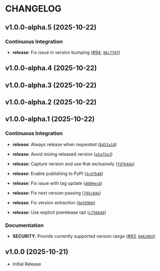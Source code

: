 # CHANGELOG

<!-- version list -->

## v1.0.0-alpha.5 (2025-10-22)

### Continuous Integration

- **release**: Fix issue in version bumping
  ([#94](https://github.com/jentic/jentic-openapi-tools/pull/94),
  [`98c7f8f`](https://github.com/jentic/jentic-openapi-tools/commit/98c7f8fd522c68559fdd3770dbc490093ca30bc1))


## v1.0.0-alpha.4 (2025-10-22)


## v1.0.0-alpha.3 (2025-10-22)


## v1.0.0-alpha.2 (2025-10-22)


## v1.0.0-alpha.1 (2025-10-22)

### Continuous Integration

- **release**: Always release when requested
  ([`8453a18`](https://github.com/jentic/jentic-openapi-tools/commit/8453a18319f0bac28f07c4baed0269e6d61e389b))

- **release**: Avoid mixing released version
  ([`a5af5e3`](https://github.com/jentic/jentic-openapi-tools/commit/a5af5e3370148d483445e3d29e01b0cfe1f32017))

- **release**: Capture version and use that exclusively
  ([`fd764de`](https://github.com/jentic/jentic-openapi-tools/commit/fd764de14242a35e7621cdbc3b36dd6b21177289))

- **release**: Enable publishing to PyPI
  ([`3cd7b48`](https://github.com/jentic/jentic-openapi-tools/commit/3cd7b489c9614b6855a3a23f49234e15cb5c7e5c))

- **release**: Fix issue with tag update
  ([`d089ecb`](https://github.com/jentic/jentic-openapi-tools/commit/d089ecbb351bb021b09c4b76a7381a02aa3ceee5))

- **release**: Fix next version passing
  ([`795c84e`](https://github.com/jentic/jentic-openapi-tools/commit/795c84e5f09fde8fa184b035b9394c8eb1532a2b))

- **release**: Fix version extraction
  ([`9e599bb`](https://github.com/jentic/jentic-openapi-tools/commit/9e599bb00f7a3fb61e841271bbea34d5336a4c55))

- **release**: Use explicit prerelease opt
  ([`c756646`](https://github.com/jentic/jentic-openapi-tools/commit/c756646cd879226d3339af2c97b8a29019cd35e3))

### Documentation

- **SECURITY**: Provide currently supported version range
  ([#93](https://github.com/jentic/jentic-openapi-tools/pull/93),
  [`6662893`](https://github.com/jentic/jentic-openapi-tools/commit/6662893795efaecc17c32aeac8983125e10ccfdc))


## v1.0.0 (2025-10-21)

- Initial Release

